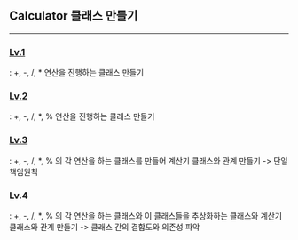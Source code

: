 
## Calculator 클래스 만들기
---

### [Lv.1](https://github.com/BaeJihae/calculatorProject/tree/main/Lv.1_Calculator.playground)
: +, -, /, * 연산을 진행하는 클래스 만들기

### [Lv.2](https://github.com/BaeJihae/calculatorProject/tree/main/Lv.2_Calculator.playground)
: +, -, /, *, % 연산을 진행하는 클래스 만들기

### [Lv.3](https://github.com/BaeJihae/calculatorProject/tree/main/Lv.3_Calculator.playground)
: +, -, /, *, % 의 각 연산을 하는 클래스를 만들어 계산기 클래스와 관계 만들기
-> 단일책임원칙

### Lv.4
: +, -, /, *, % 의 각 연산을 하는 클래스와 이 클래스들을 추상화하는 클래스와 계산기 클래스와 관계 만들기
-> 클래스 간의 결합도와 의존성 파악
